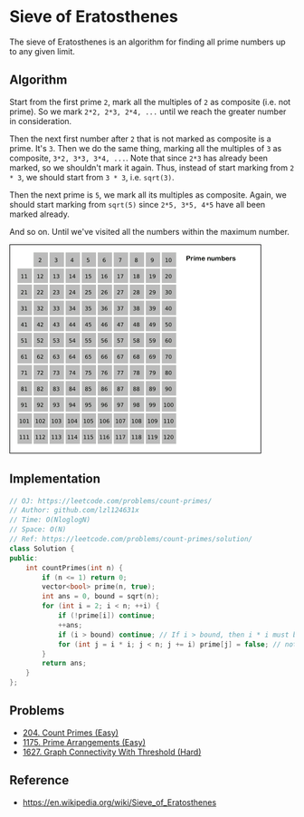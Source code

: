 # Sieve of Eratosthenes

The sieve of Eratosthenes is an algorithm for finding all prime numbers up to any given limit.

## Algorithm

Start from the first prime `2`, mark all the multiples of `2` as composite (i.e. not prime). So we mark `2*2, 2*3, 2*4, ...` until we reach the greater number in consideration.

Then the next first number after `2` that is not marked as composite is a prime. It's `3`. Then we do the same thing, marking all the multiples of `3` as composite, `3*2, 3*3, 3*4, ...`. Note that since `2*3` has already been marked, so we shouldn't mark it again. Thus, instead of start marking from `2 * 3`, we should start from `3 * 3`, i.e. `sqrt(3)`.

Then the next prime is `5`, we mark all its multiples as composite. Again, we should start marking from `sqrt(5)` since `2*5, 3*5, 4*5` have all been marked already.

And so on. Until we've visited all the numbers within the maximum number.

![](../.gitbook/assets/Sieve_of_Eratosthenes_animation.gif)

## Implementation

```cpp
// OJ: https://leetcode.com/problems/count-primes/
// Author: github.com/lzl124631x
// Time: O(NloglogN)
// Space: O(N)
// Ref: https://leetcode.com/problems/count-primes/solution/
class Solution {
public:
    int countPrimes(int n) {
        if (n <= 1) return 0;
        vector<bool> prime(n, true);
        int ans = 0, bound = sqrt(n);
        for (int i = 2; i < n; ++i) {
            if (!prime[i]) continue;
            ++ans;
            if (i > bound) continue; // If i > bound, then i * i must be greater than `n`, skip. This can prevent overflow caused by `i * i`.
            for (int j = i * i; j < n; j += i) prime[j] = false; // note that we start from `i * i` instead of `2` because all multiples of `2, 3, ..., (i-1)` must be marked already
        }
        return ans;
    }
};
```

## Problems

* [204. Count Primes (Easy)](https://leetcode.com/problems/count-primes/)
* [1175. Prime Arrangements (Easy)](https://leetcode.com/problems/prime-arrangements/)
* [1627. Graph Connectivity With Threshold (Hard)](https://leetcode.com/problems/graph-connectivity-with-threshold/)

## Reference

* https://en.wikipedia.org/wiki/Sieve_of_Eratosthenes